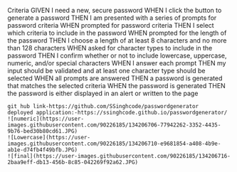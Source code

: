 Criteria
GIVEN I need a new, secure password
WHEN I click the button to generate a password
THEN I am presented with a series of prompts for password criteria
WHEN prompted for password criteria
THEN I select which criteria to include in the password
WHEN prompted for the length of the password
THEN I choose a length of at least 8 characters and no more than 128 characters
WHEN asked for character types to include in the password
THEN I confirm whether or not to include lowercase, uppercase, numeric, and/or special characters
WHEN I answer each prompt
THEN my input should be validated and at least one character type should be selected
WHEN all prompts are answered
THEN a password is generated that matches the selected criteria
WHEN the password is generated
THEN the password is either displayed in an alert or written to the page
```
git hub link-https://github.com/SSinghcode/passwordgenerator
deployed application:-https://ssinghcode.github.io/passwordgenerator/
![numeric](https://user-images.githubusercontent.com/90226185/134206706-77942262-3352-4435-9b76-bed30b80cd61.JPG)
![Lowercase](https://user-images.githubusercontent.com/90226185/134206710-e9681854-a408-4b9e-ab1e-d74fb4f49bfb.JPG)
![final](https://user-images.githubusercontent.com/90226185/134206716-2baa9eff-db13-456b-8c85-042269f92a62.JPG)

